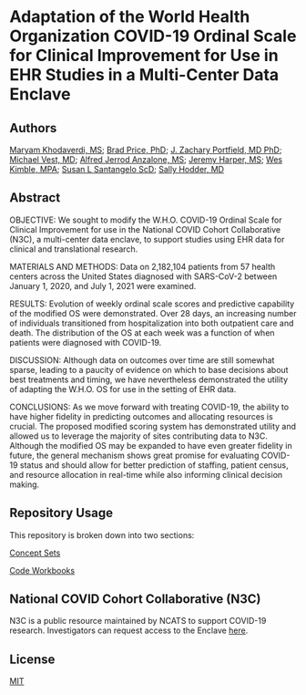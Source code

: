# Adaptation of the World Health Organization COVID-19 Ordinal Scale for Clinical Improvement for Use in EHR Studies in a Multi-Center Data Enclave

## Authors
[Maryam Khodaverdi, MS](https://directory.hsc.wvu.edu/Profile/61365); [Brad Price, PhD](https://business.wvu.edu/faculty-and-staff/directory/profile?pid=273);  [J. Zachary Portfield, MD PhD](https://med.uky.edu/users/jpo284);  [Michael Vest, MD](https://doctors.christianacare.org/provider/Michael+T.+Vest/844978); [Alfred Jerrod Anzalone, MS](https://www.unmc.edu/bmi/current-students/student-bios/anzalone-jerrod-bio.html); [Jeremy Harper, MS](https://owlhealthworks.com/); [Wes Kimble, MPA](https://directory.hsc.wvu.edu/Profile/39623); [Susan L Santangelo ScD](https://mmcri.org/?page_id=9111); [Sally Hodder, MD](https://directory.hsc.wvu.edu/Profile/41751)

## Abstract

OBJECTIVE: We sought to modify the W.H.O. COVID-19 Ordinal Scale for Clinical Improvement for use in the National COVID Cohort Collaborative (N3C), a multi-center data enclave, to support studies using EHR data for clinical and translational research.

MATERIALS AND METHODS: Data on 2,182,104 patients from 57 health centers across the United States diagnosed with SARS-CoV-2 between January 1, 2020, and July 1, 2021 were examined. 

RESULTS: Evolution of weekly ordinal scale scores and predictive capability of the modified OS were demonstrated. Over 28 days, an increasing number of individuals transitioned from hospitalization into both outpatient care and death. The distribution of the OS at each week was a function of when patients were diagnosed with COVID-19. 

DISCUSSION: Although data on outcomes over time are still somewhat sparse, leading to a paucity of evidence on which to base decisions about best treatments and timing, we have nevertheless demonstrated the utility of adapting the W.H.O. OS for use in the setting of EHR data.

CONCLUSIONS: As we move forward with treating COVID-19, the ability to have higher fidelity in predicting outcomes and allocating resources is crucial. The proposed modified scoring system has demonstrated utility and allowed us to leverage the majority of sites contributing data to N3C. Although the modified OS may be expanded to have even greater fidelity in future, the general mechanism shows great promise for evaluating COVID-19 status and should allow for better prediction of staffing, patient census, and resource allocation in real-time while also informing clinical decision making.
 

## Repository Usage

This repository is broken down into two sections: 

[Concept Sets](https://github.com/National-COVID-Cohort-Collaborative/CS-Rural-Health/tree/main/ordinal-scale/concept-sets)

[Code Workbooks](https://github.com/National-COVID-Cohort-Collaborative/CS-Rural-Health/tree/main/ordinal-scale/code-workbook)

## National COVID Cohort Collaborative (N3C)
N3C is a public resource maintained by NCATS to support COVID-19 research. Investigators can request access to the Enclave [here](https://ncats.nih.gov/n3c/about/applying-for-access).


## License
[MIT](https://choosealicense.com/licenses/mit/)
